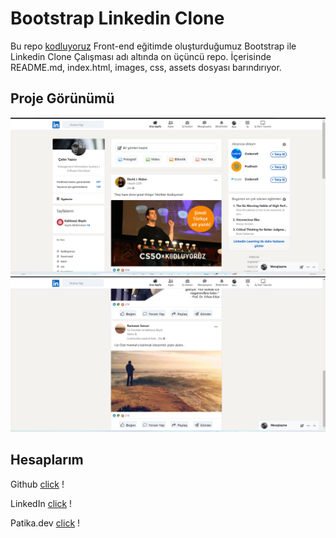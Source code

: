 # Bootstrap Linkedin Clone
Bu repo [kodluyoruz](https://kodluyoruz.org/) Front-end eğitimde oluşturduğumuz Bootstrap ile Linkedin Clone Çalışması adı altında on üçüncü repo. İçerisinde README.md, index.html, images, css, assets dosyası barındırıyor.

## Proje Görünümü

![README](images/1.png)
![README](images/2.png)

## Hesaplarım 

Github [click](https://github.com/cetinyazici) !

LinkedIn [click](https://www.linkedin.com/in/cetinyazici/) !

Patika.dev [click](https://app.patika.dev/yazilimyazici) !